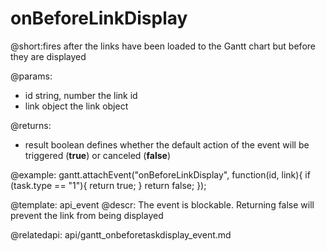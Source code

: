 onBeforeLinkDisplay
=============
@short:fires after the links have been loaded to the Gantt chart but before they are displayed
	

@params:
- id	string, number	the link id
- link	object	the link object

@returns:  
  - result     boolean       defines whether the default action of the event will be triggered (<b>true</b>) or canceled (<b>false</b>) 
 
@example:
gantt.attachEvent("onBeforeLinkDisplay", function(id, link){
    if (task.type == "1"){
        return true;
    }
    return false;
});

@template:	api_event
@descr:
The event is blockable. Returning false will prevent the link from being displayed

@relatedapi:
	api/gantt_onbeforetaskdisplay_event.md